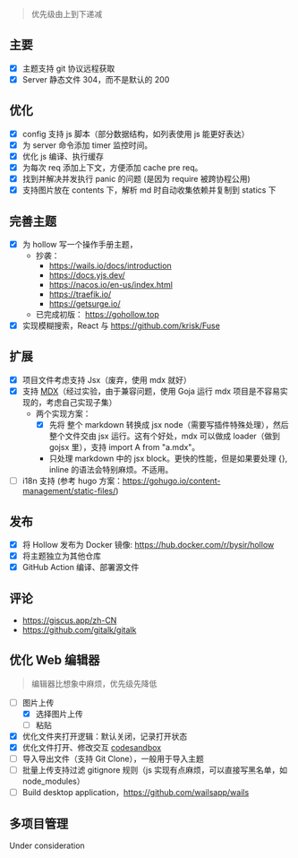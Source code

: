 > 优先级由上到下递减

## 主要
- [x] 主题支持 git 协议远程获取
- [x] Server 静态文件 304，而不是默认的 200

## 优化
- [x] config 支持 js 脚本（部分数据结构，如列表使用 js 能更好表达）
- [x] 为 server 命令添加 timer 监控时间。
- [x] 优化 js 编译、执行缓存
- [x] 为每次 req 添加上下文，方便添加 cache pre req。
- [x] 找到并解决并发执行 panic 的问题 (是因为 require 被跨协程公用)
- [x] 支持图片放在 contents 下，解析 md 时自动收集依赖并复制到 statics 下

## 完善主题

- [x] 为 hollow 写一个操作手册主题，
  - 抄袭：
    - https://wails.io/docs/introduction
    - https://docs.yjs.dev/
    - https://nacos.io/en-us/index.html
    - https://traefik.io/
    - https://getsurge.io/
  - 已完成初版： https://gohollow.top
- [x] 实现模糊搜索，React 与 https://github.com/krisk/Fuse

## 扩展

- [x] 项目文件考虑支持 Jsx（废弃，使用 mdx 就好）
- [x] 支持 [MDX](https://mdxjs.com/packages/mdx/)（经过实验，由于兼容问题，使用 Goja 运行 mdx 项目是不容易实现的，考虑自己实现子集）
  - 两个实现方案：
    - [x] 先将 整个 markdown 转换成 jsx node（需要写插件特殊处理），然后整个文件交由 jsx 运行。这有个好处，mdx 可以做成
      loader（做到 gojsx 里），支持 import A from "a.mdx"。
    - 只处理 markdown 中的 jsx block。更快的性能，但是如果要处理 {}, inline 的语法会特别麻烦。不适用。
- [ ] i18n 支持 (参考 hugo 方案：https://gohugo.io/content-management/static-files/)

## 发布

- [x] 将 Hollow 发布为 Docker 镜像: https://hub.docker.com/r/bysir/hollow
- [x] 将主题独立为其他仓库
- [x] GitHub Action 编译、部署源文件

## 评论

- https://giscus.app/zh-CN
- https://github.com/gitalk/gitalk

## 优化 Web 编辑器

> 编辑器比想象中麻烦，优先级先降低

- [ ] 图片上传
  - [x] 选择图片上传
  - [ ] 粘贴
- [x] 优化文件夹打开逻辑：默认关闭，记录打开状态
- [x] 
  优化文件打开、修改交互 [codesandbox](https://codesandbox.io/s/uploadcare-react-widget-props-example-forked-g1q3z8?file=/src/index.js)
- [ ] 导入导出文件（支持 Git Clone），一般用于导入主题
- [ ] 批量上传支持过滤 gitignore 规则（js 实现有点麻烦，可以直接写黑名单，如 node_modules）
- [ ] Build desktop application，https://github.com/wailsapp/wails

## 多项目管理

Under consideration